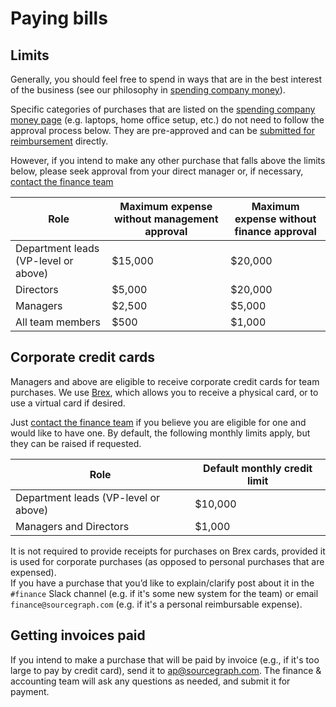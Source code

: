 # Paying bills

## Limits

Generally, you should feel free to spend in ways that are in the best interest of the business (see our philosophy in [spending company money](../../people-ops/spending-company-money.md)). 

Specific categories of purchases that are listed on the [spending company money page](../../people-ops/spending-company-money.md) (e.g. laptops, home office setup, etc.) do not need to follow the approval process below. They are pre-approved and can be [submitted for reimbursement](../../people-ops/expenses.md) directly.

However, if you intend to make any other purchase that falls above the limits below, please seek approval from your direct manager or, if necessary, [contact the finance team](index.md#contact)

|Role|Maximum expense without management approval|Maximum expense without finance approval|
|---|---|---|
|Department leads (VP-level or above)|$15,000|$20,000|
|Directors|$5,000|$20,000|
|Managers|$2,500|$5,000|
|All team members|$500|$1,000|

## Corporate credit cards

Managers and above are eligible to receive corporate credit cards for team purchases. We use [Brex](https://brex.com), which allows you to receive a physical card, or to use a virtual card if desired.

Just [contact the finance team](index.md#contact) if you believe you are eligible for one and would like to have one. By default, the following monthly limits apply, but they can be raised if requested.

|Role|Default monthly credit limit|
|---|---|
|Department leads (VP-level or above)|$10,000|
|Managers and Directors|$1,000|

It is not required to provide receipts for purchases on Brex cards, provided it is used for corporate purchases (as opposed to personal purchases that are expensed).  
If you have a purchase that you’d like to explain/clarify post about it in the `#finance` Slack channel (e.g. if it's some new system for the team) or email `finance@sourcegraph.com` (e.g. if it's a personal reimbursable expense).

## Getting invoices paid

If you intend to make a purchase that will be paid by invoice (e.g., if it's too large to pay by credit card), send it to [ap@sourcegraph.com](mailto:ap@sourcegraph.com). The finance & accounting team will ask any questions as needed, and submit it for payment.

